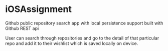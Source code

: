 # iOSAssignment

Github public repository search app with local persistence support built with Github REST api

User can search through repositories and go to the detail of that particular repo and add it to their wishlist which is saved locally on device.
